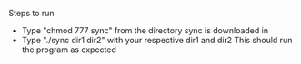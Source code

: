 Steps to run
- Type "chmod 777 sync" from the directory sync is downloaded in
- Type "./sync dir1 dir2" with your respective dir1 and dir2
This should run the program as expected